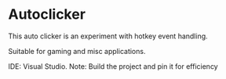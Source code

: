 # Autoclicker

This auto clicker is an experiment with hotkey event handling.

Suitable for gaming and misc applications.

IDE: Visual Studio. Note: Build the project and pin it for efficiency
